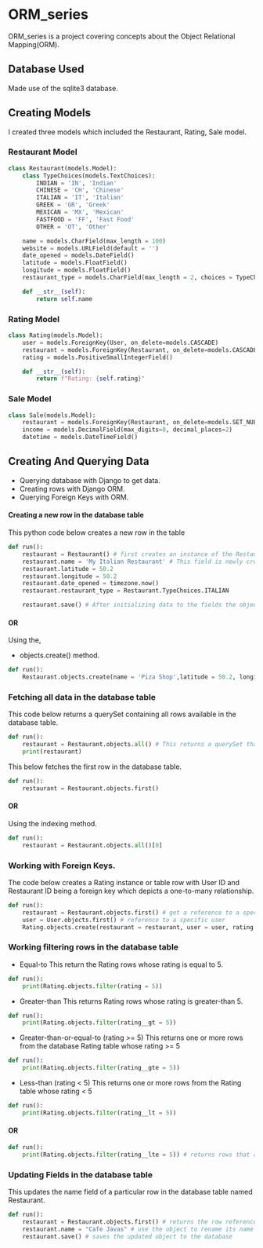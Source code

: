 # ORM_series

ORM_series is a project covering concepts about the Object Relational Mapping(ORM).

## Database Used

Made use of the sqlite3 database.

## Creating Models

I created three models which included the Restaurant, Rating, Sale model.

### Restaurant Model

```python
class Restaurant(models.Model):
    class TypeChoices(models.TextChoices):
        INDIAN = 'IN', 'Indian'
        CHINESE = 'CH', 'Chinese'
        ITALIAN = 'IT', 'Italian'
        GREEK = 'GR', 'Greek'
        MEXICAN = 'MX', 'Mexican'
        FASTFOOD = 'FF', 'Fast Food'
        OTHER = 'OT', 'Other'

    name = models.CharField(max_length = 100)
    website = models.URLField(default = '')
    date_opened = models.DateField()
    latitude = models.FloatField()
    longitude = models.FloatField()
    restaurant_type = models.CharField(max_length = 2, choices = TypeChoices.choices)

    def __str__(self):
        return self.name
```

### Rating Model

```python
class Rating(models.Model):
    user = models.ForeignKey(User, on_delete=models.CASCADE)
    restaurant = models.ForeignKey(Restaurant, on_delete=models.CASCADE)
    rating = models.PositiveSmallIntegerField()

    def __str__(self):
        return f"Rating: {self.rating}"
```

### Sale Model

```python
class Sale(models.Model):
    restaurant = models.ForeignKey(Restaurant, on_delete=models.SET_NULL, null=True)
    income = models.DecimalField(max_digits=8, decimal_places=2)
    datetime = models.DateTimeField()
```

## Creating And Querying Data

- Querying database with Django to get data.
- Creating rows with Django ORM.
- Querying Foreign Keys with ORM.

#### Creating a new row in the database table

This python code below creates a new row in the table

```python
def run():
    restaurant = Restaurant() # first creates an instance of the Restaurant model
    restaurant.name = 'My Italian Restaurant' # This field is newly created on a fly
    restaurant.latitude = 50.2
    restaurant.longitude = 50.2
    restaurant.date_opened = timezone.now()
    restaurant.restaurant_type = Restaurant.TypeChoices.ITALIAN

    restaurant.save() # After initializing data to the fields the object is then saved to the database
```

#### OR

Using the,

- objects.create() method.

```python
def run():
    Restaurant.objects.create(name = 'Piza Shop',latitude = 50.2, longitude = 50.2, date_opened = timezone.now(), restaurant_type = Restaurant.TypeChoices.ITALIAN)
```

### Fetching all data in the database table

This code below returns a querySet containing all rows available in the database table.

```python
def run():
    restaurant = Restaurant.objects.all() # This returns a querySet that has all table rows.
    print(restaurant)
```

This below fetches the first row in the database table.

```python
def run():
    restaurant = Restaurant.objects.first()
```

#### OR

Using the indexing method.

```python
def run():
    restaurant = Restaurant.objects.all()[0]
```

### Working with Foreign Keys.

The code below creates a Rating instance or table row with User ID and Restaurant ID being a foreign key which depicts a one-to-many relationship.

```python
def run():
    restaurant = Restaurant.objects.first() # get a reference to a specific row or restaurant
    user = User.objects.first() # reference to a specific user
    Rating.objects.create(restaurant = restaurant, user = user, rating = 3) #creates the rating object
```

### Working filtering rows in the database table

- Equal-to
  This return the Rating rows whose rating is equal to 5.

```python
def run():
    print(Rating.objects.filter(rating = 5))
```

- Greater-than
  This returns Rating rows whose rating is greater-than 5.

```python
def run():
    print(Rating.objects.filter(rating__gt = 5))
```

- Greater-than-or-equal-to (rating >= 5)
  This returns one or more rows from the database Rating table whose rating >= 5

```python
def run():
    print(Rating.objects.filter(rating__gte = 5))
```

- Less-than (rating < 5)
  This returns one or more rows from the Rating table whose rating < 5

```python
def run():
    print(Rating.objects.filter(rating__lt = 5))
```

#### OR

```python
def run():
    print(Rating.objects.filter(rating__lte = 5)) # returns rows that are <= 5
```

### Updating Fields in the database table

This updates the name field of a particular row in the database table named Restaurant.

```python
def run():
    restaurant = Restaurant.objects.first() # returns the row reference
    restaurant.name = "Cafe Javas" # use the object to rename its name field
    restaurant.save() # saves the updated object to the database
```
